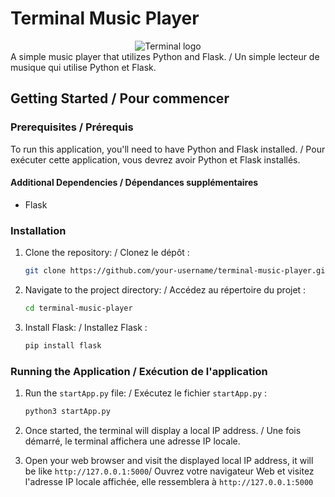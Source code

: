 # Terminal Music Player
<div style="text-align:center">
    <img src="https://terminal-cloud.vercel.app/static/images/terminal.jpg" alt="Terminal logo" />
</div>
A simple music player that utilizes Python and Flask. / Un simple lecteur de musique qui utilise Python et Flask.

## Getting Started / Pour commencer

### Prerequisites / Prérequis

To run this application, you'll need to have Python and Flask installed. / Pour exécuter cette application, vous devrez avoir Python et Flask installés.

#### Additional Dependencies / Dépendances supplémentaires

- Flask

### Installation

1. Clone the repository: / Clonez le dépôt :

    ```bash
    git clone https://github.com/your-username/terminal-music-player.git
    ```

2. Navigate to the project directory: / Accédez au répertoire du projet :

    ```bash
    cd terminal-music-player
    ```

3. Install Flask: / Installez Flask :

    ```bash
    pip install flask
    ```

### Running the Application / Exécution de l'application

1. Run the `startApp.py` file: / Exécutez le fichier `startApp.py` :

    ```bash
    python3 startApp.py
    ```

2. Once started, the terminal will display a local IP address. / Une fois démarré, le terminal affichera une adresse IP locale.

3. Open your web browser and visit the displayed local IP address, it will be like ```http://127.0.0.1:5000```/ Ouvrez votre navigateur Web et visitez l'adresse IP locale affichée, elle ressemblera à ```http://127.0.0.1:5000```
